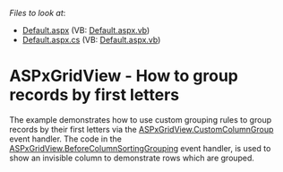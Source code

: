 <!-- default file list -->
*Files to look at*:

* [Default.aspx](./CS/WebSite/Default.aspx) (VB: [Default.aspx.vb](./VB/WebSite/Default.aspx.vb))
* [Default.aspx.cs](./CS/WebSite/Default.aspx.cs) (VB: [Default.aspx.vb](./VB/WebSite/Default.aspx.vb))
<!-- default file list end -->
# ASPxGridView - How to group records by first letters


<p>The example demonstrates how to use custom grouping rules to group records by their first letters via the <a href="http://documentation.devexpress.com/#AspNet/DevExpressWebASPxGridViewASPxGridView_CustomColumnGrouptopic">ASPxGridView.CustomColumnGroup</a> event handler. The code in the <a href="http://documentation.devexpress.com/#AspNet/DevExpressWebASPxGridViewASPxGridView_BeforeColumnSortingGroupingtopic">ASPxGridView.BeforeColumnSortingGrouping</a> event handler, is used to show an invisible column to demonstrate rows which are grouped.</p>

<br/>


